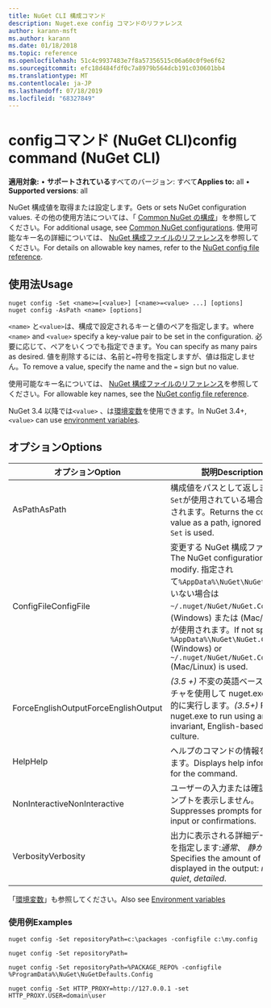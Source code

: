 ```yaml
---
title: NuGet CLI 構成コマンド
description: Nuget.exe config コマンドのリファレンス
author: karann-msft
ms.author: karann
ms.date: 01/18/2018
ms.topic: reference
ms.openlocfilehash: 51c4c9937483e7f8a57356515c06a60c0f9e6f62
ms.sourcegitcommit: efc18d484fdf0c7a8979b564dcb191c030601bb4
ms.translationtype: MT
ms.contentlocale: ja-JP
ms.lasthandoff: 07/18/2019
ms.locfileid: "68327849"
---
```

# <a name="config-command-nuget-cli"></a><span data-ttu-id="92339-103">configコマンド (NuGet CLI)</span><span class="sxs-lookup"><span data-stu-id="92339-103">config command (NuGet CLI)</span></span>

<span data-ttu-id="92339-104">**適用対象:** &bullet; **サポートされている**すべてのバージョン: すべて</span><span class="sxs-lookup"><span data-stu-id="92339-104">**Applies to:** all &bullet; **Supported versions**: all</span></span>

<span data-ttu-id="92339-105">NuGet 構成値を取得または設定します。</span><span class="sxs-lookup"><span data-stu-id="92339-105">Gets or sets NuGet configuration values.</span></span> <span data-ttu-id="92339-106">その他の使用方法については、「 [Common NuGet の構成](../../consume-packages/configuring-nuget-behavior.md)」を参照してください。</span><span class="sxs-lookup"><span data-stu-id="92339-106">For additional usage, see [Common NuGet configurations](../../consume-packages/configuring-nuget-behavior.md).</span></span> <span data-ttu-id="92339-107">使用可能なキー名の詳細については、 [NuGet 構成ファイルのリファレンス](../nuget-config-file.md)を参照してください。</span><span class="sxs-lookup"><span data-stu-id="92339-107">For details on allowable key names, refer to the [NuGet config file reference](../nuget-config-file.md).</span></span>

## <a name="usage"></a><span data-ttu-id="92339-108">使用法</span><span class="sxs-lookup"><span data-stu-id="92339-108">Usage</span></span>

```cli
nuget config -Set <name>=[<value>] [<name>=<value> ...] [options]
nuget config -AsPath <name> [options]
```

<span data-ttu-id="92339-109">`<name>` と`<value>`は、構成で設定されるキーと値のペアを指定します。</span><span class="sxs-lookup"><span data-stu-id="92339-109">where `<name>` and `<value>` specify a key-value pair to be set in the configuration.</span></span> <span data-ttu-id="92339-110">必要に応じて、ペアをいくつでも指定できます。</span><span class="sxs-lookup"><span data-stu-id="92339-110">You can specify as many pairs as desired.</span></span> <span data-ttu-id="92339-111">値を削除するには、名前と`=`符号を指定しますが、値は指定しません。</span><span class="sxs-lookup"><span data-stu-id="92339-111">To remove a value, specify the name and the `=` sign but no value.</span></span>

<span data-ttu-id="92339-112">使用可能なキー名については、 [NuGet 構成ファイルのリファレンス](../nuget-config-file.md)を参照してください。</span><span class="sxs-lookup"><span data-stu-id="92339-112">For allowable key names, see the [NuGet config file reference](../nuget-config-file.md).</span></span>

<span data-ttu-id="92339-113">NuGet 3.4 以降では`<value>` 、は[環境変数](cli-ref-environment-variables.md)を使用できます。</span><span class="sxs-lookup"><span data-stu-id="92339-113">In NuGet 3.4+, `<value>` can use [environment variables](cli-ref-environment-variables.md).</span></span>

## <a name="options"></a><span data-ttu-id="92339-114">オプション</span><span class="sxs-lookup"><span data-stu-id="92339-114">Options</span></span>

| <span data-ttu-id="92339-115">オプション</span><span class="sxs-lookup"><span data-stu-id="92339-115">Option</span></span> | <span data-ttu-id="92339-116">説明</span><span class="sxs-lookup"><span data-stu-id="92339-116">Description</span></span> |
| --- | --- |
| <span data-ttu-id="92339-117">AsPath</span><span class="sxs-lookup"><span data-stu-id="92339-117">AsPath</span></span> | <span data-ttu-id="92339-118">構成値をパスとして返します。 `-Set`が使用されている場合は無視されます。</span><span class="sxs-lookup"><span data-stu-id="92339-118">Returns the config value as a path, ignored when `-Set` is used.</span></span> |
| <span data-ttu-id="92339-119">ConfigFile</span><span class="sxs-lookup"><span data-stu-id="92339-119">ConfigFile</span></span> | <span data-ttu-id="92339-120">変更する NuGet 構成ファイル。</span><span class="sxs-lookup"><span data-stu-id="92339-120">The NuGet configuration file to modify.</span></span> <span data-ttu-id="92339-121">指定されて`%AppData%\NuGet\NuGet.Config`いない場合は`~/.nuget/NuGet/NuGet.Config` 、(Windows) または (Mac/Linux) が使用されます。</span><span class="sxs-lookup"><span data-stu-id="92339-121">If not specified, `%AppData%\NuGet\NuGet.Config` (Windows) or `~/.nuget/NuGet/NuGet.Config` (Mac/Linux) is used.</span></span>|
| <span data-ttu-id="92339-122">ForceEnglishOutput</span><span class="sxs-lookup"><span data-stu-id="92339-122">ForceEnglishOutput</span></span> | <span data-ttu-id="92339-123">*(3.5 +)* 不変の英語ベースのカルチャを使用して nuget.exe を強制的に実行します。</span><span class="sxs-lookup"><span data-stu-id="92339-123">*(3.5+)* Forces nuget.exe to run using an invariant, English-based culture.</span></span> |
| <span data-ttu-id="92339-124">Help</span><span class="sxs-lookup"><span data-stu-id="92339-124">Help</span></span> | <span data-ttu-id="92339-125">ヘルプのコマンドの情報を表示します。</span><span class="sxs-lookup"><span data-stu-id="92339-125">Displays help information for the command.</span></span> |
| <span data-ttu-id="92339-126">NonInteractive</span><span class="sxs-lookup"><span data-stu-id="92339-126">NonInteractive</span></span> | <span data-ttu-id="92339-127">ユーザーの入力または確認のプロンプトを表示しません。</span><span class="sxs-lookup"><span data-stu-id="92339-127">Suppresses prompts for user input or confirmations.</span></span> |
| <span data-ttu-id="92339-128">Verbosity</span><span class="sxs-lookup"><span data-stu-id="92339-128">Verbosity</span></span> | <span data-ttu-id="92339-129">出力に表示される詳細データの量を指定します:*通常*、 *静か*、*詳細*</span><span class="sxs-lookup"><span data-stu-id="92339-129">Specifies the amount of detail displayed in the output: *normal*, *quiet*, *detailed*.</span></span> |

<span data-ttu-id="92339-130">「[環境変数](cli-ref-environment-variables.md)」も参照してください。</span><span class="sxs-lookup"><span data-stu-id="92339-130">Also see [Environment variables](cli-ref-environment-variables.md)</span></span>

### <a name="examples"></a><span data-ttu-id="92339-131">使用例</span><span class="sxs-lookup"><span data-stu-id="92339-131">Examples</span></span>

```cli
nuget config -Set repositoryPath=c:\packages -configfile c:\my.config

nuget config -Set repositoryPath=

nuget config -Set repositoryPath=%PACKAGE_REPO% -configfile %ProgramData%\NuGet\NuGetDefaults.Config

nuget config -Set HTTP_PROXY=http://127.0.0.1 -set HTTP_PROXY.USER=domain\user
```
